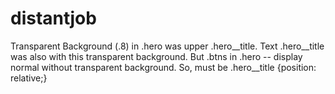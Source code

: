 # distantjob

Transparent Background (.8) in .hero was upper .hero__title. Text .hero__title was also with this transparent background. But .btns in .hero -- display normal without transparent background. 
	So, must be 
		.hero__title {position: relative;}
		
		